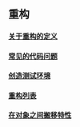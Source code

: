 ## 重构 


####  [关于重构的定义](https://github.com/ylzyqt/reading-integration/tree/master/reconsitution/src/main/resources/define.md)

####  [常见的代码问题](https://github.com/ylzyqt/reading-integration/tree/master/reconsitution/src/main/resources/problem.md)

####  [创造测试环境](https://github.com/ylzyqt/reading-integration/tree/master/reconsitution/src/main/resources/test.md)

####  [重构列表](https://github.com/ylzyqt/reading-integration/tree/master/reconsitution/src/main/resources/list.md)

####  [在对象之间搬移特性](https://github.com/ylzyqt/reading-integration/tree/master/reconsitution/src/main/resources/list.md)
